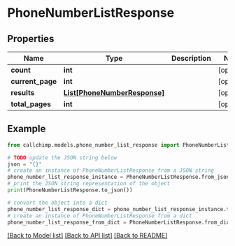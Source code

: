 # PhoneNumberListResponse


## Properties

Name | Type | Description | Notes
------------ | ------------- | ------------- | -------------
**count** | **int** |  | [optional] 
**current_page** | **int** |  | [optional] 
**results** | [**List[PhoneNumberResponse]**](PhoneNumberResponse.md) |  | [optional] 
**total_pages** | **int** |  | [optional] 

## Example

```python
from callchimp.models.phone_number_list_response import PhoneNumberListResponse

# TODO update the JSON string below
json = "{}"
# create an instance of PhoneNumberListResponse from a JSON string
phone_number_list_response_instance = PhoneNumberListResponse.from_json(json)
# print the JSON string representation of the object
print(PhoneNumberListResponse.to_json())

# convert the object into a dict
phone_number_list_response_dict = phone_number_list_response_instance.to_dict()
# create an instance of PhoneNumberListResponse from a dict
phone_number_list_response_from_dict = PhoneNumberListResponse.from_dict(phone_number_list_response_dict)
```
[[Back to Model list]](../README.md#documentation-for-models) [[Back to API list]](../README.md#documentation-for-api-endpoints) [[Back to README]](../README.md)


